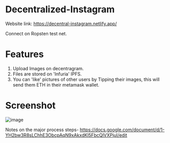 # Decentralized-Instagram
Website link: https://decentral-instagram.netlify.app/

Connect on Ropsten test net.

# Features
1. Upload Images on decentragram.
2. Files are stored on 'Infuria' IPFS.
3. You can 'like' pictures of other users by Tipping their images, this will send them ETH in their metamask wallet.

# Screenshot

![image](https://user-images.githubusercontent.com/31141656/153063167-2776738c-b850-46b2-942c-8b61dc07c479.png)


Notes on the major process steps- https://docs.google.com/document/d/1-YH2bw3R8sLChhE3ObcpAqN9xAkxdKl5FbcQlVXPjuI/edit
